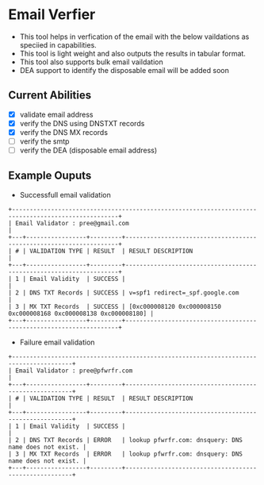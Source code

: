 # Email Verfier

- This tool helps in verfication of the email with the below vaildations as speciied in capabilities.
- This tool is light weight and also outputs the results in tabular format.
- This tool also supports bulk email vaildation
- DEA support to identify the disposable email will be added soon


## Current Abilities

- [x] validate email address
- [x] verify the DNS using DNSTXT records
- [x] verify the DNS MX records
- [ ] verify the smtp
- [ ] verify the DEA (disposable email address) 

## Example Ouputs

- Successfull email validation

```
+----------------------------------------------------------------------------------------------------+
| Email Validator : pree@gmail.com                                                                   |
+---+-----------------+---------+--------------------------------------------------------------------+
| # | VALIDATION TYPE | RESULT  | RESULT DESCRIPTION                                                 |
+---+-----------------+---------+--------------------------------------------------------------------+
| 1 | Email Validity  | SUCCESS |                                                                    |
| 2 | DNS TXT Records | SUCCESS | v=spf1 redirect=_spf.google.com                                    |
| 3 | MX TXT Records  | SUCCESS | [0xc000008120 0xc000008150 0xc000008168 0xc000008138 0xc000008180] |
+---+-----------------+---------+--------------------------------------------------------------------+
```

- Failure email validation

```
+---------------------------------------------------------------------------------------+
| Email Validator : pree@pfwrfr.com                                                     |
+---+-----------------+---------+-------------------------------------------------------+
| # | VALIDATION TYPE | RESULT  | RESULT DESCRIPTION                                    |
+---+-----------------+---------+-------------------------------------------------------+
| 1 | Email Validity  | SUCCESS |                                                       |
| 2 | DNS TXT Records | ERROR   | lookup pfwrfr.com: dnsquery: DNS name does not exist. |
| 3 | MX TXT Records  | ERROR   | lookup pfwrfr.com: dnsquery: DNS name does not exist. |
+---+-----------------+---------+-------------------------------------------------------+
```
